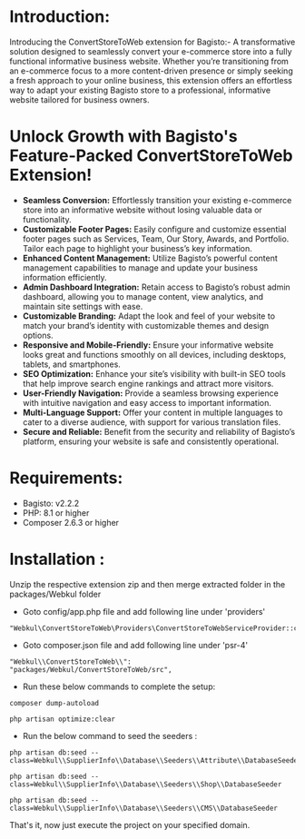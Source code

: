 # Introduction:

Introducing the ConvertStoreToWeb extension for Bagisto:- A transformative solution designed to seamlessly convert your e-commerce store into a fully functional informative business website. Whether you’re transitioning from an e-commerce focus to a more content-driven presence or simply seeking a fresh approach to your online business, this extension offers an effortless way to adapt your existing Bagisto store to a professional, informative website tailored for business owners.

# Unlock Growth with Bagisto's Feature-Packed ConvertStoreToWeb Extension!

* **Seamless Conversion:** Effortlessly transition your existing e-commerce store into an informative website without losing valuable data or functionality.
* **Customizable Footer Pages:** Easily configure and customize essential footer pages such as Services, Team, Our Story, Awards, and Portfolio. Tailor each page to highlight your business’s key information.
* **Enhanced Content Management:** 
Utilize Bagisto’s powerful content management capabilities to manage and update your business information efficiently.
* **Admin Dashboard Integration:** Retain access to Bagisto’s robust admin dashboard, allowing you to manage content, view analytics, and maintain site settings with ease.
* **Customizable Branding:** Adapt the look and feel of your website to match your brand’s identity with customizable themes and design options.
* **Responsive and Mobile-Friendly:** Ensure your informative website looks great and functions smoothly on all devices, including desktops, tablets, and smartphones.
* **SEO Optimization:** Enhance your site’s visibility with built-in SEO tools that help improve search engine rankings and attract more visitors.
* **User-Friendly Navigation:** Provide a seamless browsing experience with intuitive navigation and easy access to important information.
* **Multi-Language Support:** Offer your content in multiple languages to cater to a diverse audience, with support for various translation files.
* **Secure and Reliable:** Benefit from the security and reliability of Bagisto’s platform, ensuring your website is safe and consistently operational.

# Requirements:
* Bagisto: v2.2.2
* PHP: 8.1 or higher
* Composer 2.6.3 or higher

# Installation :
Unzip the respective extension zip and then merge extracted folder in the packages/Webkul folder

* Goto config/app.php file and add following line under 'providers'

```
"Webkul\ConvertStoreToWeb\Providers\ConvertStoreToWebServiceProvider::class",
```

* Goto composer.json file and add following line under 'psr-4'

```
"Webkul\\ConvertStoreToWeb\\": "packages/Webkul/ConvertStoreToWeb/src",
```
* Run these below commands to complete the setup:

```
composer dump-autoload
```
```
php artisan optimize:clear
```

* Run the below command to seed the seeders :

```
php artisan db:seed --class=Webkul\\SupplierInfo\\Database\\Seeders\\Attribute\\DatabaseSeeder
```
```
php artisan db:seed --class=Webkul\\SupplierInfo\\Database\\Seeders\\Shop\\DatabaseSeeder
```
```
php artisan db:seed --class=Webkul\\SupplierInfo\\Database\\Seeders\\CMS\\DatabaseSeeder
```

That's it, now just execute the project on your specified domain.
